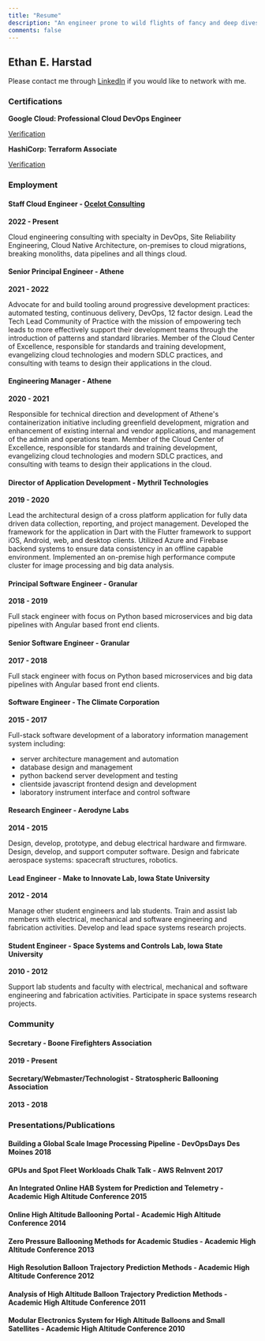 ```yaml
---
title: "Resume"
description: "An engineer prone to wild flights of fancy and deep dives down Wikipedia until I learn something new."
comments: false
---
```


## Ethan E. Harstad

Please contact me through [LinkedIn](https://www.linkedin.com/in/ethanharstad/) if you would like to network with me.

### Certifications

**Google Cloud: Professional Cloud DevOps Engineer**

[Verification](https://www.credential.net/8d622d8e-99b0-48fb-a365-2d024013222a)

**HashiCorp: Terraform Associate**

[Verification](https://www.credly.com/badges/d7624965-8c38-49a0-b0a9-b14ff566b7fb/public_url)

### Employment

#### Staff Cloud Engineer - [Ocelot Consulting](https://www.ocelotconsulting.com/)

**2022 - Present**

Cloud engineering consulting with specialty in DevOps, Site Reliability Engineering, Cloud Native Architecture, on-premises to cloud migrations, breaking monoliths, data pipelines and all things cloud.

#### Senior Principal Engineer - Athene

**2021 - 2022**

Advocate for and build tooling around progressive development practices: automated testing, continuous delivery, DevOps, 12 factor design.
Lead the Tech Lead Community of Practice with the mission of empowering tech leads to more effectively support their development teams through the introduction of patterns and standard libraries.
Member of the Cloud Center of Excellence, responsible for standards and training development, evangelizing cloud technologies and modern SDLC practices, and consulting with teams to design their applications in the cloud.

#### Engineering Manager - Athene

**2020 - 2021**

Responsible for technical direction and development of Athene's containerization initiative including greenfield development, migration and enhancement of existing internal and vendor applications, and management of the admin and operations team.
Member of the Cloud Center of Excellence, responsible for standards and training development, evangelizing cloud technologies and modern SDLC practices, and consulting with teams to design their applications in the cloud.

#### Director of Application Development - Mythril Technologies

**2019 - 2020**

Lead the architectural design of a cross platform application for fully data driven data collection, reporting, and project management.
Developed the framework for the application in Dart with the Flutter framework to support iOS, Android, web, and desktop clients.
Utilized Azure and Firebase backend systems to ensure data consistency in an offline capable environment.
Implemented an on-premise high performance compute cluster for image processing and big data analysis.

#### Principal Software Engineer - Granular

**2018 - 2019**

Full stack engineer with focus on Python based microservices and big data pipelines with Angular based front end clients.

#### Senior Software Engineer - Granular

**2017 - 2018**

Full stack engineer with focus on Python based microservices and big data pipelines with Angular based front end clients.

#### Software Engineer - The Climate Corporation

**2015 - 2017**

Full-stack software development of a laboratory information management system including:
- server architecture management and automation
- database design and management
- python backend server development and testing
- clientside javascript frontend design and development
- laboratory instrument interface and control software

#### Research Engineer - Aerodyne Labs

**2014 - 2015**

Design, develop, prototype, and debug electrical hardware and firmware.
Design, develop, and support computer software.
Design and fabricate aerospace systems: spacecraft structures, robotics.

#### Lead Engineer - Make to Innovate Lab, Iowa State University

**2012 - 2014**

Manage other student engineers and lab students.
Train and assist lab members with electrical, mechanical and software engineering and fabrication activities.
Develop and lead space systems research projects.

#### Student Engineer - Space Systems and Controls Lab, Iowa State University

**2010 - 2012**

Support lab students and faculty with electrical, mechanical and software engineering and fabrication activities.
Participate in space systems research projects.

### Community

#### Secretary - Boone Firefighters Association

**2019 - Present**

#### Secretary/Webmaster/Technologist - Stratospheric Ballooning Association

**2013 - 2018**

### Presentations/Publications

#### Building a Global Scale Image Processing Pipeline - DevOpsDays Des Moines 2018

#### GPUs and Spot Fleet Workloads Chalk Talk - AWS ReInvent 2017

#### An Integrated Online HAB System for Prediction and Telemetry - Academic High Altitude Conference 2015

#### Online High Altitude Ballooning Portal - Academic High Altitude Conference 2014

#### Zero Pressure Ballooning Methods for Academic Studies - Academic High Altitude Conference 2013

#### High Resolution Balloon Trajectory Prediction Methods - Academic High Altitude Conference 2012

#### Analysis of High Altitude Balloon Trajectory Prediction Methods - Academic High Altitude Conference 2011

#### Modular Electronics System for High Altitude Balloons and Small Satellites - Academic High Altitude Conference 2010
